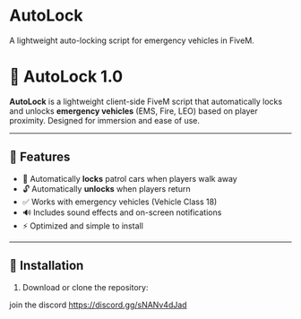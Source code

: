# AutoLock
A lightweight auto-locking script for emergency vehicles in FiveM.
# 🚓 AutoLock 1.0

**AutoLock** is a lightweight client-side FiveM script that automatically locks and unlocks **emergency vehicles** (EMS, Fire, LEO) based on player proximity. Designed for immersion and ease of use.

---

## 🔧 Features

- 🔐 Automatically **locks** patrol cars when players walk away
- 🔓 Automatically **unlocks** when players return
- ✅ Works with emergency vehicles (Vehicle Class 18)
- 🔊 Includes sound effects and on-screen notifications
- ⚡ Optimized and simple to install

---

## 🧰 Installation

1. Download or clone the repository:

join the discord https://discord.gg/sNANv4dJad
